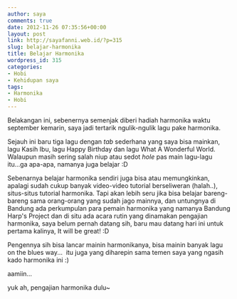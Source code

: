 ```yaml
---
author: saya
comments: true
date: 2012-11-26 07:35:56+00:00
layout: post
link: http://sayafanni.web.id/?p=315
slug: belajar-harmonika
title: Belajar Harmonika
wordpress_id: 315
categories:
- Hobi
- Kehidupan saya
tags:
- Harmonika
- Hobi
---
```


Belakangan ini, sebenernya semenjak diberi hadiah harmonika waktu september kemarin, saya jadi tertarik ngulik-ngulik lagu pake harmonika.

Sejauh ini baru tiga lagu dengan _tab_ sederhana yang saya bisa mainkan, lagu Kasih Ibu, lagu Happy Birthday dan lagu What A Wonderful World. Walaupun masih sering salah niup atau sedot _hole_ pas main lagu-lagu itu...ga apa-apa, namanya juga belajar :D

Sebenarnya belajar harmonika sendiri juga bisa atau memungkinkan, apalagi sudah cukup banyak video-video tutorial berseliweran (halah..), situs-situs tutorial harmonika. Tapi akan lebih seru jika bisa belajar bareng-bareng sama orang-orang yang sudah jago mainnya, dan untungnya di Bandung ada perkumpulan para pemain harmonika yang namanya Bandung Harp's Project dan di situ ada acara rutin yang dinamakan pengajian harmonika, saya belum pernah datang sih, baru mau datang hari ini untuk pertama kalinya, It will be great! :D

Pengennya sih bisa lancar mainin harmonikanya, bisa mainin banyak lagu on the blues way...  itu juga yang diharepin sama temen saya yang ngasih kado harmonika ini :)

aamiin...

yuk ah, pengajian harmonika dulu~
